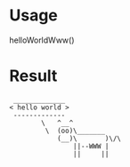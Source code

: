 # Usage
helloWorldWww()
# Result
```
 _____________
< hello world >
 -------------
        \   ^__^
         \  (oo)\_______
            (__)\       )\/\
                ||--WWW |
                ||     ||
```
